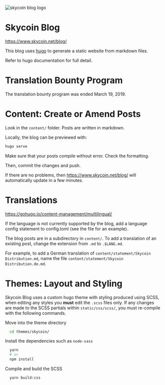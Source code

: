 ![skycoin blog logo](https://user-images.githubusercontent.com/26845312/32426756-27c29fd4-c282-11e7-8c9b-b0aa179a03ab.png)

Skycoin Blog
============

https://www.skycoin.net/blog/

This blog uses [hugo](https://gohugo.io/) to generate a static website from markdown files.

Refer to hugo documentation for full detail.

Translation Bounty Program
==========================

The translation bounty program was ended March 19, 2019.

Content: Create or Amend Posts
==============================

Look in the `content/` folder.  Posts are written in markdown.

Locally, the blog can be previewed with:

```sh
hugo serve
```

Make sure that your posts compile without error. Check the formatting.

Then, commit the changes and push.

If there are no problems, then https://www.skycoin.net/blog/ will automatically update in a few minutes.

Translations
============

https://gohugo.io/content-management/multilingual/

If the language is not currently supported by the blog,
add a language config statement to config.toml (see the file for an example).

The blog posts are in a subdirectory in `content/`.
To add a translation of an existing post, change the extension from `.md` to `.$LANG.md`.

For example, to add a German translation of `content/statement/Skycoin Distribution.md`,
name the file `content/statement/Skycoin Distribution.de.md`.

Themes: Layout and Styling
==========================

Skycoin Blog uses a custom hugo theme with styling produced using SCSS, when editing any styles you **must** edit the `.scss` files only. If any changes are made to the SCSS partials within `static/css/scss/`, you must re-compile with the following commands.

Move into the theme directory
```sh
  cd themes/skycoin/
```

Install the dependencies such as `node-sass`
```sh
  yarn
  # or
  npm install
```

Compile and build the SCSS
```sh
  yarn build:css
```
